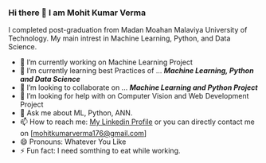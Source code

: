 ### Hi there 👋 I am Mohit Kumar Verma

I completed post-graduation from Madan Moahan Malaviya University of Technology. My main intrest in Machine Learning, Python, and Data Science.

* 🔭 I’m currently working on  Machine Learning Project
* 🌱 I’m currently learning best Practices of ...  ***Machine Learning, Python and Data Science***
* 👯 I’m looking to collaborate on ... ***Machine Learning and Python Project***
* 🤔 I’m looking for help with on Computer Vision and Web Development Project
* 💬 Ask me about  ML, Python, ANN.
* 📫 How to reach me: [My Linkedin Profile](https://www.linkedin.com/in/mohitkumarverma176/) or you can directly contact me on [mohitkumarverma176@gmail.com]
* 😄 Pronouns: Whatever You Like
* ⚡ Fun fact: I need somthing to eat while working.





